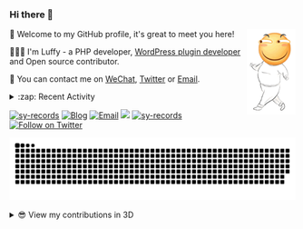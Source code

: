 ### Hi there 👋

<a href="https://github.com/sy-records"><img src="https://raw.githubusercontent.com/sy-records/staticfile/master/images/202007/huaji.gif" align="right" height="150"></a>

🎉 Welcome to my GitHub profile, it's great to meet you here!

👨🏻‍💻 I'm Luffy - a PHP developer, [WordPress plugin developer](https://profiles.wordpress.org/shenyanzhi/) and Open source contributor.

<!--
📚 Swoole [Chinese Documentation](https://wiki.swoole.com/) Maintainer.
-->

💬 You can contact me on [WeChat](https://raw.githubusercontent.com/sy-records/staticfile/master/images/202304/ob_start.jpg), [Twitter](https://twitter.com/lufeidot) or [Email](mailto:lufei@simps.io).

<details>
<summary>:zap: Recent Activity</summary>

<!--START_SECTION:activity-->
1. 💪 Opened PR [#740](https://github.com/php/doc-zh/pull/740) in [php/doc-zh](https://github.com/php/doc-zh)
2. 🗣 Commented on [#114](https://github.com/easysoft/zentaopms/issues/114) in [easysoft/zentaopms](https://github.com/easysoft/zentaopms)
3. 🎉 Merged PR [#739](https://github.com/php/doc-zh/pull/739) in [php/doc-zh](https://github.com/php/doc-zh)
4. 💪 Opened PR [#739](https://github.com/php/doc-zh/pull/739) in [php/doc-zh](https://github.com/php/doc-zh)
5. ❗️ Closed issue [#16](https://github.com/sy-records/aliyun-oss-wordpress/issues/16) in [sy-records/aliyun-oss-wordpress](https://github.com/sy-records/aliyun-oss-wordpress)
<!--END_SECTION:activity-->

</details>

<a href="https://github.com/sy-records"><img src="https://komarev.com/ghpvc/?username=sy-records" alt="sy-records" /></a>
<a href="https://qq52o.me"><img src="https://img.shields.io/badge/Blog-qq52o.me-blue" alt="Blog" /></a>
<a href="mailto:lufei@php.net"><img src="https://img.shields.io/badge/Email-lufei@php.net-blue" alt="Email" /></a>
<a href="https://github.com/sy-records?tab=followers"><img src="https://img.shields.io/github/followers/sy-records"></a>
<a href="https://cdn.jsdelivr.net/gh/sy-records/staticfile/images/202012/wechat_white.png" title="点击查看公众号二维码"><img src="https://img.shields.io/badge/%E5%85%AC%E4%BC%97%E5%8F%B7-%E9%B2%81%E9%A3%9E-07C160?logo=WeChat" alt="sy-records" /></a>
<a href="https://twitter.com/intent/follow?screen_name=lufeidot"><img src="https://img.shields.io/twitter/follow/lufeidot.svg?style=social&label=Follow%20@lufeidot" alt="Follow on Twitter"></a>

[![GitHub Snake Light](https://raw.githubusercontent.com/sy-records/sy-records/output/github-contribution-grid-snake.svg)](https://github.com/sy-records)


<details>
<summary>😎 View my contributions in 3D</summary>

![](https://raw.githubusercontent.com/sy-records/sy-records/profile-3d-contrib/profile-green.svg#gh-light-mode-only)
![](https://raw.githubusercontent.com/sy-records/sy-records/profile-3d-contrib/profile-night-green.svg#gh-dark-mode-only)

</details>

<!--
( ๑ˊ•̥▵•)੭₎₎ Welcome to follow me and give me a star :)
-->
